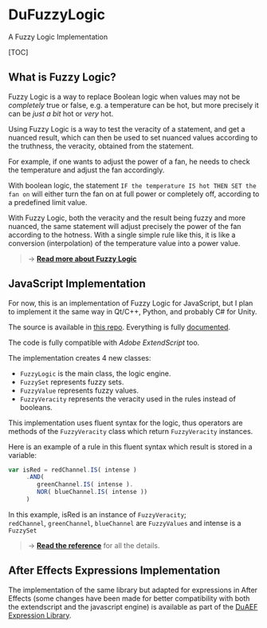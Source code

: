 # DuFuzzyLogic

A Fuzzy Logic Implementation

[TOC]

## What is Fuzzy Logic?

Fuzzy Logic is a way to replace Boolean logic when values may not be *completely* true or false, e.g. a temperature can be hot, but more precisely it can be *just a bit* hot or *very* hot.

Using Fuzzy Logic is a way to test the veracity of a statement, and get a nuanced result, which can then be used to set nuanced values according to the truthness, the veracity, obtained from the statement.

For example, if one wants to adjust the power of a fan, he needs to check the temperature and adjust the fan accordingly.

With boolean logic, the statement `IF the temperature IS hot THEN SET the fan on` will either turn the fan on at full power or completely off, according to a predefined limit value.

With Fuzzy Logic, both the veracity and the result being fuzzy and more nuanced, the same statement will adjust precisely the power of the fan according to the hotness. With a single simple rule like this, it is like a conversion (interpolation) of the temperature value into a power value.

> -> [**Read more about Fuzzy Logic**](Home.md)

## JavaScript Implementation

For now, this is an implementation of Fuzzy Logic for JavaScript, but I plan to implement it the same way in Qt/C++, Python, and probably C# for Unity.

The source is available in [this repo](https://github.com/Nico-Duduf/DuFuzzyLogic/tree/master/src/JS). Everything is fully [documented](https://dufuzzylogic-docs.rainboxlab.org/js).

The code is fully compatible with *Adobe ExtendScript* too.

The implementation creates 4 new classes:

- `FuzzyLogic` is the main class, the logic engine.
- `FuzzySet` represents fuzzy sets.
- `FuzzyValue` represents fuzzy values.
- `FuzzyVeracity` represents the veracity used in the rules instead of booleans.

This implementation uses fluent syntax for the logic, thus operators are methods of the `FuzzyVeracity` class which return `FuzzyVeracity` instances.

Here is an example of a rule in this fluent syntax which result is stored in a variable:

```js
var isRed = redChannel.IS( intense )
     .AND(
        greenChannel.IS( intense ).
        NOR( blueChannel.IS( intense ))
     )
```

In this example, isRed is an instance of `FuzzyVeracity`;  
`redChannel`, `greenChannel`, `blueChannel` are `FuzzyValues` and intense is a `FuzzySet`

> -> [**Read the reference**](https://dufuzzylogic-docs.rainboxlab.org/js) for all the details.

## After Effects Expressions Implementation

The implementation of the same library but adapted for expressions in After Effects (some changes have been made for better compatibility with both the extendscript and the javascript engine) is available as part of the [DuAEF Expression Library](https://github.com/Rainbox-dev/DuAEF_ExpressionLib).
